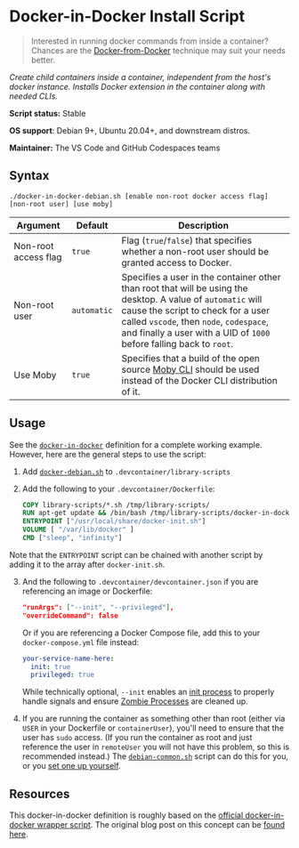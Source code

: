 # Docker-in-Docker Install Script

> Interested in running docker commands from inside a container?  Chances are the [Docker-from-Docker](./docker.md) technique may suit your needs better.

*Create child containers _inside_ a container, independent from the host's docker instance. Installs Docker extension in the container along with needed CLIs.* 

**Script status:** Stable

**OS support**: Debian 9+, Ubuntu 20.04+, and downstream distros.

**Maintainer:** The VS Code and GitHub Codespaces teams

## Syntax

```text
./docker-in-docker-debian.sh [enable non-root docker access flag] [non-root user] [use moby]
```

|Argument|Default|Description|
|--------|-------|-----------|
|Non-root access flag|`true`| Flag (`true`/`false`) that specifies whether a non-root user should be granted access to Docker.|
|Non-root user|`automatic`| Specifies a user in the container other than root that will be using the desktop. A value of `automatic` will cause the script to check for a user called `vscode`, then `node`, `codespace`, and finally a user with a UID of `1000` before falling back to `root`. |
|Use Moby|`true`| Specifies that a build of the open source [Moby CLI](https://github.com/moby/moby/tree/master/cli) should be used instead of the Docker CLI distribution of it. |

## Usage

See the [`docker-in-docker`](../../containers/docker-in-docker) definition for a complete working example. However, here are the general steps to use the script:

1. Add [`docker-debian.sh`](../docker-debian.sh) to `.devcontainer/library-scripts`

2. Add the following to your `.devcontainer/Dockerfile`:

    ```Dockerfile
    COPY library-scripts/*.sh /tmp/library-scripts/
    RUN apt-get update && /bin/bash /tmp/library-scripts/docker-in-docker-debian.sh
    ENTRYPOINT ["/usr/local/share/docker-init.sh"]
    VOLUME [ "/var/lib/docker" ]
    CMD ["sleep", "infinity"]
    ```

Note that the `ENTRYPOINT` script can be chained with another script by adding it to the array after `docker-init.sh`.


3. And the following to `.devcontainer/devcontainer.json` if you are referencing an image or Dockerfile:

    ```json
    "runArgs": ["--init", "--privileged"],
    "overrideCommand": false
    ```

    Or if you are referencing a Docker Compose file, add this to your `docker-compose.yml` file instead:

    ```yaml
    your-service-name-here:
      init: true 
      privileged: true 
    ```

    While technically optional, `--init` enables an [init process](https://docs.docker.com/engine/reference/run/#specify-an-init-process) to properly handle signals and ensure [Zombie Processes](https://en.wikipedia.org/wiki/Zombie_process) are cleaned up.

4. If you are running the container as something other than root (either via `USER` in your Dockerfile or `containerUser`), you'll need to ensure that the user has `sudo` access. (If you run the container as root and just reference the user in `remoteUser` you will not have this problem, so this is recommended instead.) The [`debian-common.sh`](common.md) script can do this for you, or you [set one up yourself](https://aka.ms/vscode-remote/containers/non-root).

## Resources

This docker-in-docker definition is roughly based on the [official docker-in-docker wrapper script](https://github.com/moby/moby/blob/master/hack/dind).  The original blog post on this concept can be [found here](https://blog.docker.com/2013/09/docker-can-now-run-within-docker/).